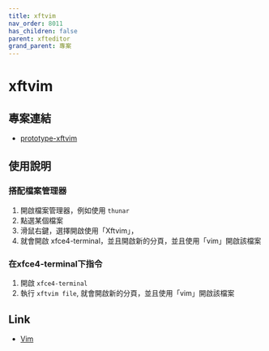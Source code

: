 ```yaml
---
title: xftvim
nav_order: 8011
has_children: false
parent: xfteditor
grand_parent: 專案
---
```


# xftvim


## 專案連結

* [prototype-xftvim](https://github.com/samwhelp/tool-xfteditor/tree/gh-pages/_demo/project/xfteditor/prototype/xftvim)


## 使用說明

### 搭配檔案管理器

1. 開啟檔案管理器，例如使用 `thunar`
2. 點選某個檔案
3. 滑鼠右鍵，選擇開啟使用「Xftvim」，
4. 就會開啟 xfce4-terminal，並且開啟新的分頁，並且使用「vim」開啟該檔案

### 在xfce4-terminal下指令

1. 開啟 `xfce4-terminal`
2. 執行 `xftvim file`, 就會開啟新的分頁，並且使用「vim」開啟該檔案


## Link

* [Vim](https://www.vim.org/)
